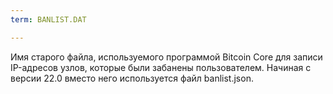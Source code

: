 ```yaml
---
term: BANLIST.DAT

---
```

Имя старого файла, используемого программой Bitcoin Core для записи IP-адресов узлов, которые были забанены пользователем. Начиная с версии 22.0 вместо него используется файл banlist.json.